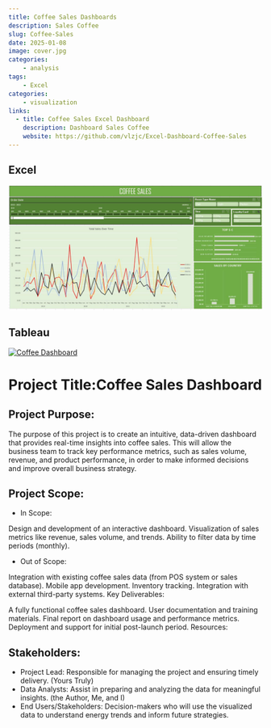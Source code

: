 ```yaml
---
title: Coffee Sales Dashboards
description: Sales Coffee
slug: Coffee-Sales
date: 2025-01-08
image: cover.jpg
categories:
    - analysis
tags: 
    - Excel
categories:
    - visualization
links:
  - title: Coffee Sales Excel Dashboard
    description: Dashboard Sales Coffee
    website: https://github.com/vlzjc/Excel-Dashboard-Coffee-Sales
---
```

## Excel
![](cover.jpg)

## Tableau
<div class='tableauPlaceholder' id='viz1737179273680' style='position: relative'><noscript><a href='#'><img alt='Coffee Dashboard ' src='https:&#47;&#47;public.tableau.com&#47;static&#47;images&#47;GS&#47;GSH7C4Z74&#47;1_rss.png' style='border: none' /></a></noscript><object class='tableauViz'  style='display:none;'><param name='host_url' value='https%3A%2F%2Fpublic.tableau.com%2F' /> <param name='embed_code_version' value='3' /> <param name='path' value='shared&#47;GSH7C4Z74' /> <param name='toolbar' value='yes' /><param name='static_image' value='https:&#47;&#47;public.tableau.com&#47;static&#47;images&#47;GS&#47;GSH7C4Z74&#47;1.png' /> <param name='animate_transition' value='yes' /><param name='display_static_image' value='yes' /><param name='display_spinner' value='yes' /><param name='display_overlay' value='yes' /><param name='display_count' value='yes' /><param name='language' value='en-US' /></object></div>                <script type='text/javascript'>                    var divElement = document.getElementById('viz1737179273680');                    var vizElement = divElement.getElementsByTagName('object')[0];                    if ( divElement.offsetWidth > 800 ) { vizElement.style.minWidth='420px';vizElement.style.maxWidth='1920px';vizElement.style.width='100%';vizElement.style.minHeight='587px';vizElement.style.maxHeight='1107px';vizElement.style.height=(divElement.offsetWidth*0.75)+'px';} else if ( divElement.offsetWidth > 500 ) { vizElement.style.width='100%';vizElement.style.height=(divElement.offsetWidth*0.75)+'px';} else { vizElement.style.width='100%';vizElement.style.height='1227px';}                     var scriptElement = document.createElement('script');                    scriptElement.src = 'https://public.tableau.com/javascripts/api/viz_v1.js';                    vizElement.parentNode.insertBefore(scriptElement, vizElement);                </script>



# Project Title:Coffee Sales Dashboard

## Project Purpose:
The purpose of this project is to create an intuitive, data-driven dashboard that provides real-time insights into coffee sales. This will allow the business team to track key performance metrics, such as sales volume, revenue, and product performance, in order to make informed decisions and improve overall business strategy.

## Project Scope:

* In Scope:

Design and development of an interactive dashboard.
Visualization of sales metrics like revenue, sales volume, and trends.
Ability to filter data by time periods (monthly).

* Out of Scope:

Integration with existing coffee sales data (from POS system or sales database).
Mobile app development.
Inventory tracking.
Integration with external third-party systems.
Key Deliverables:

A fully functional coffee sales dashboard.
User documentation and training materials.
Final report on dashboard usage and performance metrics.
Deployment and support for initial post-launch period.
Resources:

## Stakeholders:
* Project Lead: Responsible for managing the project and ensuring timely delivery. (Yours Truly)
* Data Analysts: Assist in preparing and analyzing the data for meaningful insights. (the Author, Me, and I)
* End Users/Stakeholders: Decision-makers who will use the visualized data to understand energy trends and inform future strategies.

